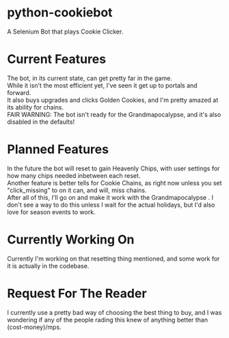# python-cookiebot
A Selenium Bot that plays Cookie Clicker.  

# Current Features
The bot, in its current state, can get pretty far in the game.  
While it isn't the most efficient yet, I've seen it get up to portals and forward.  
It also buys upgrades and clicks Golden Cookies, and I'm pretty amazed at its ability for chains.  
FAIR WARNING: The bot isn't ready for the Grandmapocalypse, and it's also disabled in the defaults!  

# Planned Features
In the future the bot will reset to gain Heavenly Chips, with user settings for how many chips needed inbetween each reset.  
Another feature is better tells for Cookie Chains, as right now unless you set "click\_missing" to on it can, and will, miss chains.  
After all of this, I'll go on and make it work with the Grandmapocalypse  .
I don't see a way to do this unless I wait for the actual holidays, but I'd also love for season events to work.  

# Currently Working On
Currently I'm working on that resetting thing mentioned, and some work for it is actually in the codebase.  

# Request For The Reader
I currently use a pretty bad way of choosing the best thing to buy, and I was wondering if any of the people rading this knew of anything better than (cost-money)/mps.  

